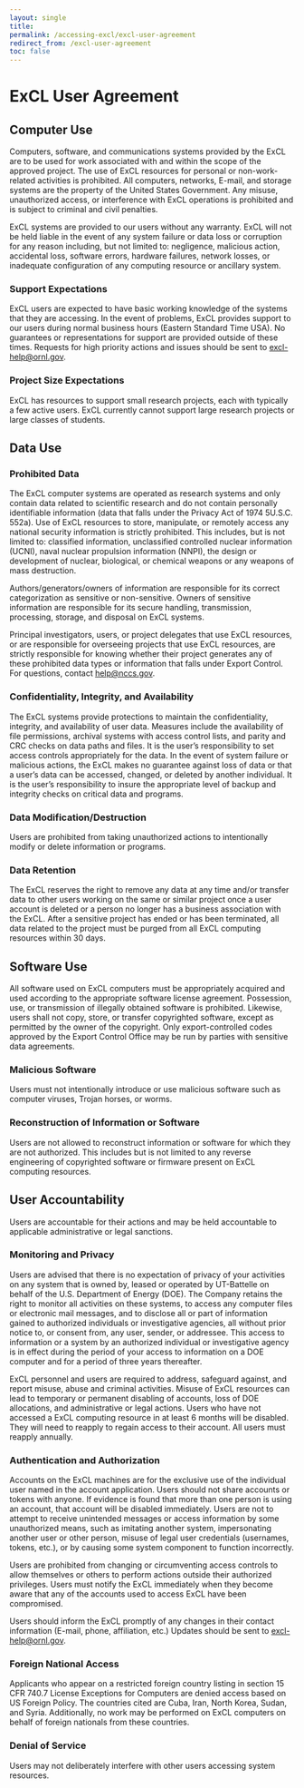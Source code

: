 ```yaml
---
layout: single
title:
permalink: /accessing-excl/excl-user-agreement
redirect_from: /excl-user-agreement
toc: false
---
```


# ExCL User Agreement

## Computer Use
Computers, software, and communications systems provided by the ExCL are to be used for work associated with and within the scope of the approved project. The use of ExCL resources for personal or non-work-related activities is prohibited. All computers, networks, E-mail, and storage systems are the property of the United States Government. Any misuse,  unauthorized access, or interference with ExCL operations is prohibited and is subject to criminal and civil penalties.

ExCL systems are provided to our users without any warranty. ExCL will not be held liable in the event of any system failure or data loss or corruption for any reason including, but not limited to: negligence, malicious action, accidental loss, software errors, hardware failures, network losses, or inadequate configuration of any computing resource or ancillary system.

### Support Expectations
ExCL users are expected to have basic working knowledge of the systems that they are accessing. In the event of problems, ExCL provides support to our users during normal business hours (Eastern Standard Time USA). No guarantees or representations for support are provided outside of these times. Requests for high priority actions and issues should be sent to excl-help@ornl.gov.

### Project Size Expectations
ExCL has resources to support small research projects, each with typically a few active users.  ExCL currently cannot support large research projects or large classes of students.

## Data Use
### Prohibited Data
The ExCL computer systems are operated as research systems and only contain data related to scientific research and do not contain personally identifiable information (data that falls under the Privacy Act of 1974 5U.S.C. 552a). Use of ExCL resources to store, manipulate, or remotely access any national security information is strictly prohibited. This includes, but is not limited to: classified information, unclassified controlled nuclear information (UCNI), naval nuclear propulsion information (NNPI), the design or development of nuclear, biological, or chemical weapons or any weapons of mass destruction.

Authors/generators/owners of information are responsible for its correct categorization as sensitive or non-sensitive. Owners of sensitive information are responsible for its secure handling, transmission, processing, storage, and disposal on ExCL systems.

Principal investigators, users, or project delegates that use ExCL resources, or are responsible for overseeing projects that use ExCL resources, are strictly responsible for knowing whether their project generates any of these prohibited data types or information that falls under Export Control. For questions, contact help@nccs.gov.

### Confidentiality, Integrity, and Availability
The ExCL systems provide protections to maintain the confidentiality, integrity, and availability of user data. Measures include the availability of file permissions, archival systems with access control lists, and parity and CRC checks on data paths and files. It is the user’s responsibility to set access controls appropriately for the data. In the event of system failure or malicious actions, the ExCL makes no guarantee against loss of data or that a user’s data can be accessed, changed, or deleted by another individual. It is the user’s responsibility to insure the appropriate level of backup and integrity checks on critical data and programs.

### Data Modification/Destruction
Users are prohibited from taking unauthorized actions to intentionally modify or delete information or programs.

### Data Retention
The ExCL reserves the right to remove any data at any time and/or transfer data to other users working on the same or similar project once a user account is deleted or a person no longer has a business association with the ExCL. After a sensitive project has ended or has been terminated, all data related to the project must be purged from all ExCL computing resources within 30 days.

## Software Use
All software used on ExCL computers must be appropriately acquired and used according to the appropriate software license agreement. Possession, use, or transmission of illegally obtained software is prohibited. Likewise, users shall not copy, store, or transfer copyrighted software, except as permitted by the owner of the copyright. Only export-controlled codes approved by the Export Control Office may be run by parties with sensitive data agreements.

### Malicious Software
Users must not intentionally introduce or use malicious software such as computer viruses, Trojan horses, or worms.

### Reconstruction of Information or Software
Users are not allowed to reconstruct information or software for which they are not authorized. This includes but is not limited to any reverse engineering of copyrighted software or firmware present on ExCL computing resources.

## User Accountability
Users are accountable for their actions and may be held accountable to applicable administrative or legal sanctions.

### Monitoring and Privacy
Users are advised that there is no expectation of privacy of your activities on any system that is owned by, leased or operated by UT-Battelle on behalf of the U.S. Department of Energy (DOE). The Company retains the right to monitor all activities on these systems, to access any computer files or electronic mail messages, and to disclose all or part of information gained to authorized individuals or investigative agencies, all without prior notice to, or consent from, any user, sender, or addressee. This access to information or a system by an authorized individual or investigative agency is in effect during the period of your access to information on a DOE computer and for a period of three years thereafter.

ExCL personnel and users are required to address, safeguard against, and report misuse, abuse and criminal activities. Misuse of ExCL resources can lead to temporary or permanent disabling of accounts, loss of DOE allocations, and administrative or legal actions. Users who have not accessed a ExCL computing resource in at least 6 months will be disabled. They will need to reapply to regain access to their account. All users must reapply annually.

### Authentication and Authorization
Accounts on the ExCL machines are for the exclusive use of the individual user named in the account application. Users should not share accounts or tokens with anyone. If evidence is found that more than one person is using an account, that account will be disabled immediately. Users are not to attempt to receive unintended messages or access information by some unauthorized means, such as imitating another system, impersonating another user or other person, misuse of legal user credentials (usernames, tokens, etc.), or by causing some system component to function incorrectly.

Users are prohibited from changing or circumventing access controls to allow themselves or others to perform actions outside their authorized privileges. Users must notify the ExCL immediately when they become aware that any of the accounts used to access ExCL have been compromised.

Users should inform the ExCL promptly of any changes in their contact information (E-mail, phone, affiliation, etc.) Updates should be sent to excl-help@ornl.gov.

### Foreign National Access
Applicants who appear on a restricted foreign country listing in section 15 CFR 740.7 License Exceptions for Computers are denied access based on US Foreign Policy. The countries cited are Cuba, Iran, North Korea, Sudan, and Syria. Additionally, no work may be performed on ExCL computers on behalf of foreign nationals from these countries.

### Denial of Service
Users may not deliberately interfere with other users accessing system resources.

